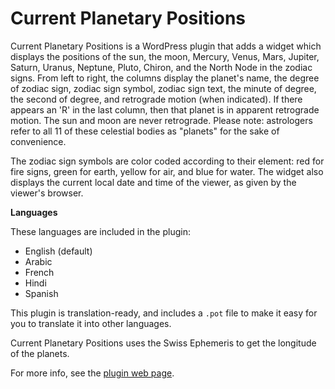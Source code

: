Current Planetary Positions
===========================

Current Planetary Positions is a WordPress plugin that adds a widget which displays the positions of the sun, the moon, Mercury, Venus, Mars, Jupiter, Saturn, Uranus, Neptune, Pluto, Chiron, and the North Node in the zodiac signs. From left to right, the columns display the planet's name, the degree of zodiac sign, zodiac sign symbol, zodiac sign text, the minute of degree, the second of degree, and retrograde motion (when indicated). If there appears an 'R' in the last column, then that planet is in apparent retrograde motion. The sun and moon are never retrograde. Please note: astrologers refer to all 11 of these celestial bodies as "planets" for the sake of convenience.

The zodiac sign symbols are color coded according to their element: red for fire signs, green for earth, yellow for air, and blue for water. The widget also displays the current local date and time of the viewer, as given by the viewer's browser. 


**Languages**

These languages are included in the plugin:

- English (default)
- Arabic
- French
- Hindi
- Spanish

This plugin is translation-ready, and includes a `.pot` file to make it easy for you to translate it into other languages.

Current Planetary Positions uses the Swiss Ephemeris to get the longitude of the planets.

For more info, see the [plugin web page](https://isabelcastillo.com/docs/about-current-planetary-positions).
